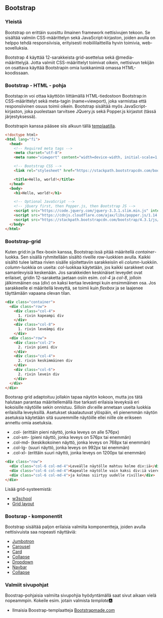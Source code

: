 ## Bootstrap

### Yleistä

Bootstrap on erittäin suosittu ilmainen framework nettisivujen tekoon. Se sisältää valmiin CSS-määrittelyn sekä JavaScript-kirjaston, joiden avulla on helppo tehdä responsiivisia, erityisesti mobiililaitteilla hyvin toimivia, web-sovelluksia.

Bootstrap 4 käyttää 12-sarakkeista grid-asettelua sekä @media-määrittelyjä. Jotta valmiit CSS-määrittelyt toimivat oikein, nettisivun tekijän on osattava käyttää Bootstrapin omia luokkanimiä omassa HTML-koodissaan.

### Bootstrap - HTML - pohja

Bootstap:in voi ottaa käyttöön liittämällä HTML-tiedostoon Bootstrap:in CSS-määrittelyt sekä meta-tagin (name=viewport), joka varmistaa että responsiivinen osuus toimii oikein. Bootstrap sisältää myös JavaScript-kirjaston, joka puolestaan tarvitsee JQuery.js sekä Popper.js kirjastot (tässä järjestyksessä).

Bootstrapin kanssa pääsee siis alkuun tällä [templaatilla](https://getbootstrap.com/docs/4.3/getting-started/introduction/).

```html
<!doctype html>
<html lang="fi">
  <head>
    <!-- Required meta tags -->
    <meta charset="utf-8">
    <meta name="viewport" content="width=device-width, initial-scale=1, shrink-to-fit=no">

    <!-- Bootstrap CSS -->
    <link rel="stylesheet" href="https://stackpath.bootstrapcdn.com/bootstrap/4.3.1/css/bootstrap.min.css" integrity="sha384-ggOyR0iXCbMQv3Xipma34MD+dH/1fQ784/j6cY/iJTQUOhcWr7x9JvoRxT2MZw1T" crossorigin="anonymous">

    <title>Hello, world!</title>
  </head>
  <body>
    <h1>Hello, world!</h1>

    <!-- Optional JavaScript -->
    <!-- jQuery first, then Popper.js, then Bootstrap JS -->
    <script src="https://code.jquery.com/jquery-3.3.1.slim.min.js" integrity="sha384-q8i/X+965DzO0rT7abK41JStQIAqVgRVzpbzo5smXKp4YfRvH+8abtTE1Pi6jizo" crossorigin="anonymous"></script>
    <script src="https://cdnjs.cloudflare.com/ajax/libs/popper.js/1.14.7/umd/popper.min.js" integrity="sha384-UO2eT0CpHqdSJQ6hJty5KVphtPhzWj9WO1clHTMGa3JDZwrnQq4sF86dIHNDz0W1" crossorigin="anonymous"></script>
    <script src="https://stackpath.bootstrapcdn.com/bootstrap/4.3.1/js/bootstrap.min.js" integrity="sha384-JjSmVgyd0p3pXB1rRibZUAYoIIy6OrQ6VrjIEaFf/nJGzIxFDsf4x0xIM+B07jRM" crossorigin="anonymous"></script>
  </body>
</html>
```

### Bootstrap-grid

Kuten grid:in ja flex-boxin kanssa, Bootstrap:issä pitää määritellä *container*-luokka. Sen sisällä ryhmitellään sisältö riveille *row*-luokkien avulla. Kaikki sisältö tulee laittaa rivien sisälle sijoitettaviin sarakkeisiin eli *column*-luokkiin. *column*-luokkia on useita: *col*-luokkaa käytetään, jos kaikki sarakkeet ovat samanlevyisiä keskenään. Jos sarakkeiden keskinäiset leveydet ovat erilaiset, gridin 12-saraketta jaetaan osiin esim. *col-4* ja *col-8*, jolloin jälkimmäinen osa (*div*) on kaksi kertaa leveämpi kuin ensimmäinen osa. Jos sarakkeelle ei määritellä leveyttä, se toimii kuin *flexbox* ja se laajenee täyttämään vapaana olevan tilan.

```html
<div class="container">
  <div class="row">
    <div class="col-4">
      1. rivin kapeampi div
    </div>
    <div class="col-8">
      1. rivin leveämpi div
    </div>
  <div class="row">
    <div class="col-2">
      2. rivin pieni div
    </div>
    <div class="col-4">
      2. rivin keskimmäinen div
    </div>
    <div class="col-6">
      2. rivin levein div
    </div>
  </div>
</div>
```

Bootsrap grid adaptoituu jollakin tapaa näytön kokoon, mutta jos tätä halutaan parantaa määritellemällä itse tarkasti erilaisia leveyksiä eri kokoisille näytöille sekin onnistuu. Silloin *div*:eille annetaan useita luokkia erilaisilla leveyksillä. Asetukset skaalautuvat ylöspäin, eli pienemmän näytön asetuksia käytetään sitä suuremmille näytöille ellei niille ole erikseen annettu omia asetuksia.

- .col- (erittäin pieni näyttö, jonka leveys on alle 576px)
- .col-sm- (pieni näyttö, jonka leveys on 576px tai enemmän)
- .col-md- (keskikokoinen näyttö, jonka leveys on 768px tai enemmän)
- .col-lg- (suuri näyttö, jonka leveys on 992px tai enemmän)
- .col-xl- (erittäin suuri näyttö, jonka leveys on 1200px tai enemmän)

```html
<div class="row">
  <div class="col-6 col-md-4">Leveälle näytölle mahtuu kolme div:iä</div>
  <div class="col-6 col-md-4">Kapealle näytölle vain kaksi div:iä vierekkäin</div>
  <div class="col-6 col-md-4">ja kolmas siirtyy uudelle riville</div>
</div>
```

Lisää grid-systeemistä:
- [w3school](https://www.w3schools.com/bootstrap4/bootstrap_grid_system.asp)
- [Grid layout](https://getbootstrap.com/docs/4.3/layout/grid/)

### Bootsrap - komponentit

Bootstrap sisältää paljon erilaisia valmiita komponentteja, joiden avulla nettisivuista saa nopeasti näyttäviä:

- [Jumbotron](https://getbootstrap.com/docs/4.3/components/jumbotron/)
- [Carousel](https://getbootstrap.com/docs/4.3/components/carousel/)
- [Card](https://getbootstrap.com/docs/4.3/components/card/)
- [Collapse](https://getbootstrap.com/docs/4.3/components/collapse/)
- [Dropdown](https://getbootstrap.com/docs/4.3/components/dropdowns/)
- [Navbar](https://getbootstrap.com/docs/4.3/components/navbar/)
- [Collapse](https://getbootstrap.com/docs/4.3/components/collapse/)

### Valmiit sivupohjat

Boostrap-pohjaisia valmiita sivupohjia hyödyntämällä saat sivut aikaan vielä nopeammpin. Kokeile esim. jotain valmista *template*:a:

- Ilmaisia Boostrap-templaatteja [Bootstrapmade.com](https://bootstrapmade.com/)